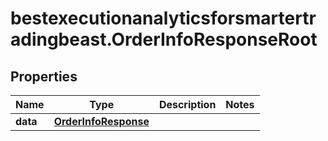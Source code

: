 # bestexecutionanalyticsforsmartertradingbeast.OrderInfoResponseRoot

## Properties

Name | Type | Description | Notes
------------ | ------------- | ------------- | -------------
**data** | [**OrderInfoResponse**](OrderInfoResponse.md) |  | 


